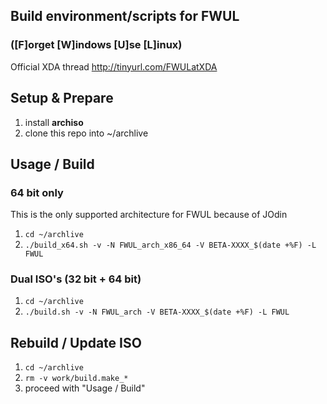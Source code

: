 ## Build environment/scripts for FWUL 
### ([F]orget [W]indows [U]se [L]inux)

Official XDA thread http://tinyurl.com/FWULatXDA

## Setup & Prepare

1. install **archiso**
1. clone this repo into ~/archlive

## Usage / Build

### 64 bit only

This is the only supported architecture for FWUL because of JOdin

1. `cd ~/archlive`
1. `./build_x64.sh -v -N FWUL_arch_x86_64 -V BETA-XXXX_$(date +%F) -L FWUL`

### Dual ISO's (32 bit + 64 bit)

1. `cd ~/archlive`
1. `./build.sh -v -N FWUL_arch -V BETA-XXXX_$(date +%F) -L FWUL`

## Rebuild / Update ISO

1. `cd ~/archlive`
1. `rm -v work/build.make_*`
1. proceed with "Usage / Build"